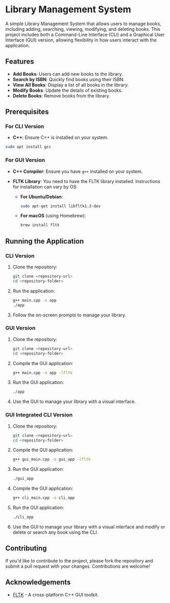 # Library Management System

A simple Library Management System that allows users to manage books, including adding, searching, viewing, modifying, and deleting books. This project includes both a Command-Line Interface (CLI) and a Graphical User Interface (GUI) version, allowing flexibility in how users interact with the application.

## Features

- **Add Books**: Users can add new books to the library.
- **Search by ISBN**: Quickly find books using their ISBN.
- **View All Books**: Display a list of all books in the library.
- **Modify Books**: Update the details of existing books.
- **Delete Books**: Remove books from the library.

## Prerequisites

### For CLI Version

- **C++**: Ensure C++ is installed on your system.
```bash
sudo apt install gcc
```

### For GUI Version

- **C++ Compiler**: Ensure you have `g++` installed on your system.
- **FLTK Library**: You need to have the FLTK library installed. Instructions for installation can vary by OS:

  - **For Ubuntu/Debian**:

    ```bash
    sudo apt-get install libfltk1.3-dev
    ```

  - **For macOS** (using Homebrew):

    ```bash
    brew install fltk
    ```

## Running the Application

### CLI Version

1. Clone the repository:

   ```bash
   git clone <repository-url>
   cd <repository-folder>
   ```

2. Run the application:

   ```bash
   g++ main.cpp -o app
   ./app
   ```

3. Follow the on-screen prompts to manage your library.

### GUI Version

1. Clone the repository:

   ```bash
   git clone <repository-url>
   cd <repository-folder>
   ```

2. Compile the GUI application:

   ```bash
   g++ main.cpp -o app -lfltk
   ```

3. Run the GUI application:

   ```bash
   ./app
   ```

4. Use the GUI to manage your library with a visual interface.


### GUI Integrated CLI Version

1. Clone the repository:

   ```bash
   git clone <repository-url>
   cd <repository-folder>
   ```

2. Compile the GUI application:

   ```bash
   g++ gui_main.cpp -o gui_app -lfltk
   ```

3. Run the GUI application:

   ```bash
   ./gui_app
   ```
   
4. Compile the GUI application:

   ```bash
   g++ cli_main.cpp -o cli_app
   ```

5. Run the GUI application:

   ```bash
   ./cli_app
   ```

6. Use the GUI to manage your library with a visual interface and modify or delete or search any book using the CLI.

## Contributing

If you'd like to contribute to the project, please fork the repository and submit a pull request with your changes. Contributions are welcome!


## Acknowledgements

- [FLTK](https://www.fltk.org/) - A cross-platform C++ GUI toolkit.
